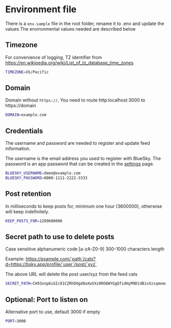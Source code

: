 # Environment file

There is a `env.sample` file in the root folder, rename it to .env and update the values
The environmental values needed are described below

## Timezone

For convenience of logging, TZ identifier from https://en.wikipedia.org/wiki/List_of_tz_database_time_zones

```sh
TIMEZONE=US/Pacific
```

## Domain

Domain without `https://`, You need to route http:localhost:3000 to https://domain

```sh
DOMAIN=example.com
```

## Credentials


The username and password are needed to register and update feed information.

The username is the email address you used to register with BlueSky.
The password is an app password that can be created in the [settings](https://bsky.app/settings/) page.

```sh
BLUESKY_USERNAME=demo@example.com
BLUESKY_PASSWORD=0000-1111-2222-3333
```

## Post retention

In milliseconds to keep posts for, minimum one hour (3600000), otherwise will keep indefinitely.

```sh
KEEP_POSTS_FOR=1209600000
```

## Secret path to use to delete posts

Case sensitive alphanumeric code [a-zA-Z0-9] 300-1000 characters length

Example: https://example.com/`path`/cats?d=https://bsky.app/profile/`user`/post/`xyz`

The above URL will delete the post user/xyz from the feed cats

```sh
SECRET_PATH=CH93xnp6iGIc81CZRhDUgd0aXwSXz8RO6WYGgQfidHyM9D1dBixXzsqmomau8YX6oIsre8KvhjoJ5oxoy2HJm9RE9DGcwUUCZqTRgRAggirt1LxlznnJWRc5BzNpv0XJ6F0JU1eRXK21Q7JfjSGyR3R1xuRPLN1YmLGOiyfHeRodcx4pibnKavJH1ENxUMOpr7YTretiL1ru9pAY37I3RyYMkSRc6GowHRX7K3ZuOwQWcpsOvF9vmZ6ZG6TEFriVBihViqvVLzBTvs4CyVClABsvkR4aqjC7Stap6mtgCHwdctpHJCOGS4UmMRtycXstcDrvaWaGjM2chRGYbBFD7pHUa7RoT6sD9yUJY8m3nxwNMKOjaw8JHSNNtUD9G1YenRWoRzruSxqsGLLu
```

## Optional: Port to listen on

Alternative port to use, default 3000 if empty

```sh
PORT=3000
```
